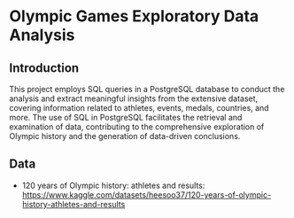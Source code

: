 # Olympic Games Exploratory Data Analysis
## Introduction
This project employs SQL queries in a PostgreSQL database to conduct the analysis and extract meaningful insights from the extensive dataset, covering information related to athletes, events, medals, countries, and more. The use of SQL in PostgreSQL facilitates the retrieval and examination of data, contributing to the comprehensive exploration of Olympic history and the generation of data-driven conclusions.
## Data
* 120 years of Olympic history: athletes and results: https://www.kaggle.com/datasets/heesoo37/120-years-of-olympic-history-athletes-and-results
